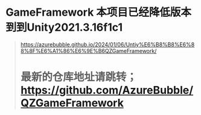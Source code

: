 # GameFramework 本项目已经降低版本到到Unity2021.3.16f1c1
> https://azurebubble.github.io/2024/01/06/Untiy%E6%B8%B8%E6%88%8F%E6%A1%86%E6%9E%B6QZGameFramework/
>
> # 最新的仓库地址请跳转；https://github.com/AzureBubble/QZGameFramework
